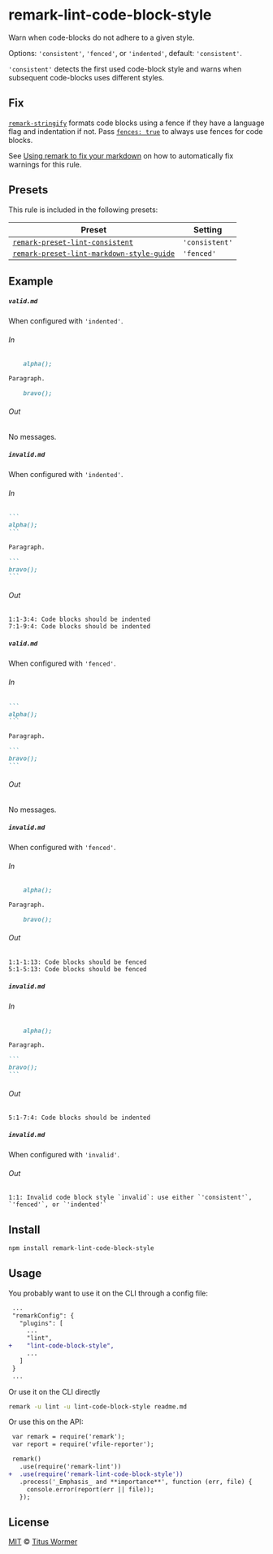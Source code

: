 <!--This file is generated-->

# remark-lint-code-block-style

Warn when code-blocks do not adhere to a given style.

Options: `'consistent'`, `'fenced'`, or `'indented'`, default: `'consistent'`.

`'consistent'` detects the first used code-block style and warns when
subsequent code-blocks uses different styles.

## Fix

[`remark-stringify`](https://github.com/remarkjs/remark/tree/master/packages/remark-stringify)
formats code blocks using a fence if they have a language flag and
indentation if not. Pass
[`fences: true`](https://github.com/remarkjs/remark/tree/master/packages/remark-stringify#optionsfences)
to always use fences for code blocks.

See [Using remark to fix your markdown](https://github.com/remarkjs/remark-lint#using-remark-to-fix-your-markdown)
on how to automatically fix warnings for this rule.

## Presets

This rule is included in the following presets:

| Preset | Setting |
| ------ | ------- |
| [`remark-preset-lint-consistent`](https://github.com/remarkjs/remark-lint/tree/master/packages/remark-preset-lint-consistent) | `'consistent'` |
| [`remark-preset-lint-markdown-style-guide`](https://github.com/remarkjs/remark-lint/tree/master/packages/remark-preset-lint-markdown-style-guide) | `'fenced'` |

## Example

##### `valid.md`

When configured with `'indented'`.

###### In

```markdown
    alpha();

Paragraph.

    bravo();
```

###### Out

No messages.

##### `invalid.md`

When configured with `'indented'`.

###### In

````markdown
```
alpha();
```

Paragraph.

```
bravo();
```
````

###### Out

```text
1:1-3:4: Code blocks should be indented
7:1-9:4: Code blocks should be indented
```

##### `valid.md`

When configured with `'fenced'`.

###### In

````markdown
```
alpha();
```

Paragraph.

```
bravo();
```
````

###### Out

No messages.

##### `invalid.md`

When configured with `'fenced'`.

###### In

```markdown
    alpha();

Paragraph.

    bravo();
```

###### Out

```text
1:1-1:13: Code blocks should be fenced
5:1-5:13: Code blocks should be fenced
```

##### `invalid.md`

###### In

````markdown
    alpha();

Paragraph.

```
bravo();
```
````

###### Out

```text
5:1-7:4: Code blocks should be indented
```

##### `invalid.md`

When configured with `'invalid'`.

###### Out

```text
1:1: Invalid code block style `invalid`: use either `'consistent'`, `'fenced'`, or `'indented'`
```

## Install

```sh
npm install remark-lint-code-block-style
```

## Usage

You probably want to use it on the CLI through a config file:

```diff
 ...
 "remarkConfig": {
   "plugins": [
     ...
     "lint",
+    "lint-code-block-style",
     ...
   ]
 }
 ...
```

Or use it on the CLI directly

```sh
remark -u lint -u lint-code-block-style readme.md
```

Or use this on the API:

```diff
 var remark = require('remark');
 var report = require('vfile-reporter');

 remark()
   .use(require('remark-lint'))
+  .use(require('remark-lint-code-block-style'))
   .process('_Emphasis_ and **importance**', function (err, file) {
     console.error(report(err || file));
   });
```

## License

[MIT](https://github.com/remarkjs/remark-lint/blob/master/license) © [Titus Wormer](https://wooorm.com)
